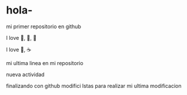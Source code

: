 # hola-

mi primer repositorio en github

I love :book:, :dancer:, :dog:

I love :baby:, :coffee:

mi ultima linea en mi repositorio 

nueva actividad 

finalizando con github
modifici lstas 
para realizar mi ultima modificacion
